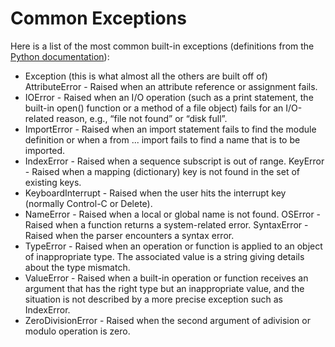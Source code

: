 # Common Exceptions

Here is a list of the most common built-in exceptions (definitions from the [Python documentation](https://docs.python.org/3/library/exceptions.html#)):

- Exception (this is what almost all the others are built off of) AttributeError - Raised when an attribute reference or assignment
fails.
- IOError - Raised when an I/O operation (such as a print statement, the built-in open() function or a method of a file object) fails for an I/O-related reason, e.g., “file not found” or “disk full”.
- ImportError - Raised when an import statement fails to find the module definition or when a from ... import fails to find a name that is to be imported.
- IndexError - Raised when a sequence subscript is out of range. KeyError - Raised when a mapping (dictionary) key is not found in
the set of existing keys.
- KeyboardInterrupt - Raised when the user hits the interrupt key (normally Control-C or Delete).
- NameError - Raised when a local or global name is not found. OSError - Raised when a function returns a system-related error. SyntaxError - Raised when the parser encounters a syntax error.
- TypeError - Raised when an operation or function is applied to an object of inappropriate type. The associated value is a string giving details about the type mismatch.
- ValueError - Raised when a built-in operation or function receives an argument that has the right type but an inappropriate value, and the situation is not described by a more precise exception such as IndexError.
- ZeroDivisionError - Raised when the second argument of adivision or modulo operation is zero.
